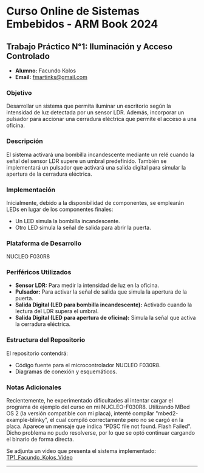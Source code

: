 # Curso Online de Sistemas Embebidos - ARM Book 2024

## Trabajo Práctico N°1: Iluminación y Acceso Controlado

- **Alumno:** Facundo Kolos
- **Email:** fmartinks@gmail.com

### Objetivo
Desarrollar un sistema que permita iluminar un escritorio según la intensidad de luz detectada por un sensor LDR. Además, incorporar un pulsador para accionar una cerradura eléctrica que permite el acceso a una oficina.

### Descripción
El sistema activará una bombilla incandescente mediante un relé cuando la señal del sensor LDR supere un umbral predefinido. También se implementará un pulsador que activará una salida digital para simular la apertura de la cerradura eléctrica.

### Implementación
Inicialmente, debido a la disponibilidad de componentes, se emplearán LEDs en lugar de los componentes finales:
- Un LED simula la bombilla incandescente.
- Otro LED simula la señal de salida para abrir la puerta.

### Plataforma de Desarrollo
NUCLEO F030R8

### Periféricos Utilizados
- **Sensor LDR:** Para medir la intensidad de luz en la oficina.
- **Pulsador:** Para activar la señal de salida que simula la apertura de la puerta.
- **Salida Digital (LED para bombilla incandescente):** Activado cuando la lectura del LDR supera el umbral.
- **Salida Digital (LED para apertura de oficina):** Simula la señal que activa la cerradura eléctrica.

### Estructura del Repositorio
El repositorio contendrá:
- Código fuente para el microcontrolador NUCLEO F030R8.
- Diagramas de conexión y esquemáticos.

### Notas Adicionales
Recientemente, he experimentado dificultades al intentar cargar el programa de ejemplo del curso en mi NUCLEO-F030R8. 
Utilizando MBed OS 2 (la versión compatible con mi placa), intenté compilar "mbed2-example-blinky", el cual compiló correctamente
pero no se cargó en la placa. Aparece un mensaje que indica "PDSC file not found. Flash Failed".
Dicho problema no pudo resolverse, por lo que se optó continuar cargando el binario de forma directa.

Se adjunta un video que presenta el sistema implementado: [TP1_Facundo_Kolos_Video](https://drive.google.com/file/d/13Nv7huQAf9bDUuC0U8NHK5C0Y3yKhaRW/view?usp=drive_link)

---

